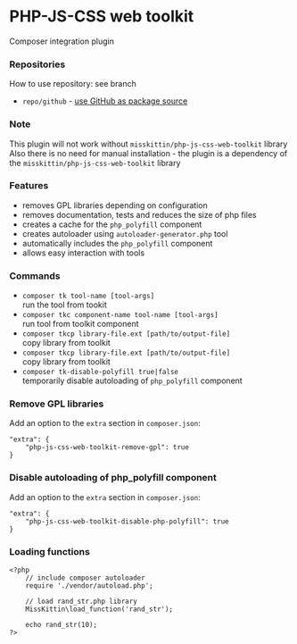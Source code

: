 # PHP-JS-CSS web toolkit
Composer integration plugin

### Repositories
How to use repository: see branch
* `repo/github` - [use GitHub as package source](https://github.com/MissKittin)

### Note
This plugin will not work without `misskittin/php-js-css-web-toolkit` library  
Also there is no need for manual installation - the plugin is a dependency of the `misskittin/php-js-css-web-toolkit` library

### Features
* removes GPL libraries depending on configuration
* removes documentation, tests and reduces the size of php files
* creates a cache for the `php_polyfill` component
* creates autoloader using `autoloader-generator.php` tool
* automatically includes the `php_polyfill` component
* allows easy interaction with tools

### Commands
* `composer tk tool-name [tool-args]`  
	run the tool from tookit
* `composer tkc component-name tool-name [tool-args]`  
	run tool from toolkit component
* `composer tkcp library-file.ext [path/to/output-file]`  
	copy library from toolkit
* `composer tkcp library-file.ext [path/to/output-file]`  
	copy library from toolkit
* `composer tk-disable-polyfill true|false`  
	temporarily disable autoloading of `php_polyfill` component

### Remove GPL libraries
Add an option to the `extra` section in `composer.json`:
```
"extra": {
    "php-js-css-web-toolkit-remove-gpl": true
}
```

### Disable autoloading of php_polyfill component
Add an option to the `extra` section in `composer.json`:
```
"extra": {
    "php-js-css-web-toolkit-disable-php-polyfill": true
}
```

### Loading functions
```
<?php
	// include composer autoloader
	require './vendor/autoload.php';

	// load rand_str.php library
	MissKittin\load_function('rand_str');

	echo rand_str(10);
?>
```
